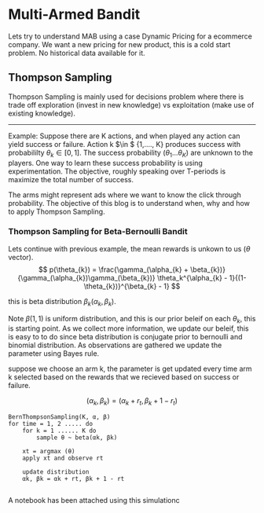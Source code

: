 # Multi-Armed Bandit
Lets try to understand MAB using a case Dynamic Pricing for a ecommerce company. We want a new pricing for new product, this is a cold start problem.
No historical data available for it.

## Thompson Sampling

Thompson Sampling is mainly used for decisions problem where there is trade off exploration (invest in new knowledge) vs exploitation (make use of existing knowledge).

----
Example: Suppose there are K actions, and when played any action can yield success or failure. Action k $\in $ {1,...., K} produces success with probabililty $\theta_{k} \in [0, 1]$. The success probability ($\theta_{1}...\theta_{K}$) are unknown to the players. One way to learn these success probability is using experimentation. The objective, roughly speaking over T-periods is maximize the total number of success.

The arms might represent ads where we want to know the click through probability.
The objective of this blog is to understand when, why and how to apply Thompson Sampling.

### Thompson Sampling for Beta-Bernoulli Bandit
Lets continue with previous example, the mean rewards is unkown to us ($\theta$ vector). 
$$
p(\theta_{k}) = \frac{\gamma_(\alpha_{k} + \beta_{k})}{\gamma_(\alpha_{k})\gamma_(\beta_{k})} \theta_k^{\alpha_{k} - 1}{(1-\theta_{k})}^{\beta_{k} - 1}
$$

this is beta distribution $\beta_{k} (\alpha_{k}, \beta_{k})$.

Note $\beta (1, 1)$ is uniform distribution, and this is our prior beleif on each $\theta_{k}$, this is starting point. As we collect more information, we update our beleif, this is easy to to do since beta distribution is conjugate prior to bernoulli and binomial distribution. As observations are gathered we update the parameter using Bayes rule.

suppose we choose an arm k, the parameter is get updated every time arm k selected based on the rewards that we recieved based on success or failure.

$$
(\alpha_{k}, \beta_{k}) = (\alpha_{k} + r_{t},  \beta_{k} + 1 - r_{t})
$$

```
BernThompsonSampling(K, α, β)
for time = 1, 2 ..... do
    for k = 1 ...... K do
        sample θ ~ beta(αk, βk)

    xt = argmax (θ)
    apply xt and observe rt

    update distribution
    αk, βk = αk + rt, βk + 1 - rt
    
```

A notebook has been attached using this simulationc





